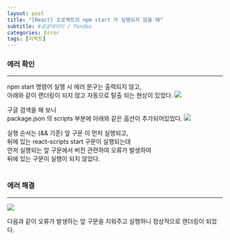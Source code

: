```yaml
---
layout: post
title: "[React] 프로젝트의 npm start 가 실행되지 않을 때"
subtitle: #공공데이터 / Pandas
categories: Error
tags: [리액트]
---
```


### 에러 확인
---
npm start 명령어 실행 시 에러 문구는 출력되지 않고,<br>
아래와 같이 랜더링이 되지 않고 자동으로 탈출 되는 현상이 있었다.
![](https://s3.us-west-2.amazonaws.com/secure.notion-static.com/397c7963-3563-48c1-8945-1d558352143a/Untitled.png?X-Amz-Algorithm=AWS4-HMAC-SHA256&X-Amz-Content-Sha256=UNSIGNED-PAYLOAD&X-Amz-Credential=AKIAT73L2G45EIPT3X45%2F20230129%2Fus-west-2%2Fs3%2Faws4_request&X-Amz-Date=20230129T172514Z&X-Amz-Expires=86400&X-Amz-Signature=66aad80512d95943e32d27d022c36af8001361aadb8ea5251cf1dea6dacb1df3&X-Amz-SignedHeaders=host&response-content-disposition=filename%3D%22Untitled.png%22&x-id=GetObject)

구글 검색을 해 보니<br>
package.json 의 scripts 부분에 아래와 같은 옵션이 추가되어있었다.
![](https://s3.us-west-2.amazonaws.com/secure.notion-static.com/0993da7b-961a-4bfd-9a2d-544d3500a5f1/Untitled.png?X-Amz-Algorithm=AWS4-HMAC-SHA256&X-Amz-Content-Sha256=UNSIGNED-PAYLOAD&X-Amz-Credential=AKIAT73L2G45EIPT3X45%2F20230129%2Fus-west-2%2Fs3%2Faws4_request&X-Amz-Date=20230129T172738Z&X-Amz-Expires=86400&X-Amz-Signature=2068d939ebd2068d76172447e15c705d6b46d8167f9a667ea2042a44491faaac&X-Amz-SignedHeaders=host&response-content-disposition=filename%3D%22Untitled.png%22&x-id=GetObject)


실행 순서는 (&& 기준) 앞 구문 이 먼저 실행되고,<br>
뒤에 있는 react-scripts start 구문이 실행되는데<br>
먼저 실행되는 앞 구문에서 버전 관련하여 오류가 발생하여<br>
뒤에 있는 구문이 실행이 되지 않았다.
<br>
<br>

### 에러 해결
---
![](https://s3.us-west-2.amazonaws.com/secure.notion-static.com/c32459ea-6f6d-4c70-9ea3-bc877f593779/Untitled.png?X-Amz-Algorithm=AWS4-HMAC-SHA256&X-Amz-Content-Sha256=UNSIGNED-PAYLOAD&X-Amz-Credential=AKIAT73L2G45EIPT3X45%2F20230129%2Fus-west-2%2Fs3%2Faws4_request&X-Amz-Date=20230129T172924Z&X-Amz-Expires=86400&X-Amz-Signature=1b139e306beb4f1c5bc7b07e52139163485085ee63a084ac5d4cdf61b9e526dc&X-Amz-SignedHeaders=host&response-content-disposition=filename%3D%22Untitled.png%22&x-id=GetObject)

다음과 같이 오류가 발생하는 앞 구문을 지워주고 실행하니 정상적으로 랜더링이 되었다.